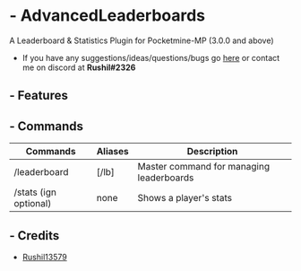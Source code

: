 # - AdvancedLeaderboards
A Leaderboard & Statistics Plugin for Pocketmine-MP (3.0.0 and above)

- If you have any suggestions/ideas/questions/bugs go [here](https://github.com/Rushil13579/AdvancedLeaderboards/issues) or contact me on discord at **Rushil#2326**

## - Features

## - Commands
Commands | Aliases | Description
---------|---------|------------
/leaderboard | [/lb] | Master command for managing leaderboards
/stats (ign optional) | none | Shows a player's stats

## - Credits
- [Rushil13579](https://github.com/Rushil13579)
